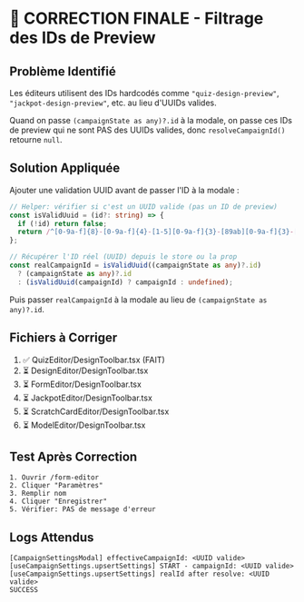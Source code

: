 # 🎯 CORRECTION FINALE - Filtrage des IDs de Preview

## Problème Identifié

Les éditeurs utilisent des IDs hardcodés comme `"quiz-design-preview"`, `"jackpot-design-preview"`, etc. au lieu d'UUIDs valides.

Quand on passe `(campaignState as any)?.id` à la modale, on passe ces IDs de preview qui ne sont PAS des UUIDs valides, donc `resolveCampaignId()` retourne `null`.

## Solution Appliquée

Ajouter une validation UUID avant de passer l'ID à la modale :

```typescript
// Helper: vérifier si c'est un UUID valide (pas un ID de preview)
const isValidUuid = (id?: string) => {
  if (!id) return false;
  return /^[0-9a-f]{8}-[0-9a-f]{4}-[1-5][0-9a-f]{3}-[89ab][0-9a-f]{3}-[0-9a-f]{12}$/i.test(id);
};

// Récupérer l'ID réel (UUID) depuis le store ou la prop
const realCampaignId = isValidUuid((campaignState as any)?.id) 
  ? (campaignState as any)?.id 
  : (isValidUuid(campaignId) ? campaignId : undefined);
```

Puis passer `realCampaignId` à la modale au lieu de `(campaignState as any)?.id`.

## Fichiers à Corriger

1. ✅ QuizEditor/DesignToolbar.tsx (FAIT)
2. ⏳ DesignEditor/DesignToolbar.tsx
3. ⏳ FormEditor/DesignToolbar.tsx
4. ⏳ JackpotEditor/DesignToolbar.tsx
5. ⏳ ScratchCardEditor/DesignToolbar.tsx
6. ⏳ ModelEditor/DesignToolbar.tsx

## Test Après Correction

```
1. Ouvrir /form-editor
2. Cliquer "Paramètres"
3. Remplir nom
4. Cliquer "Enregistrer"
5. Vérifier: PAS de message d'erreur
```

## Logs Attendus

```
[CampaignSettingsModal] effectiveCampaignId: <UUID valide>
[useCampaignSettings.upsertSettings] START - campaignId: <UUID valide>
[useCampaignSettings.upsertSettings] realId after resolve: <UUID valide>
SUCCESS
```
